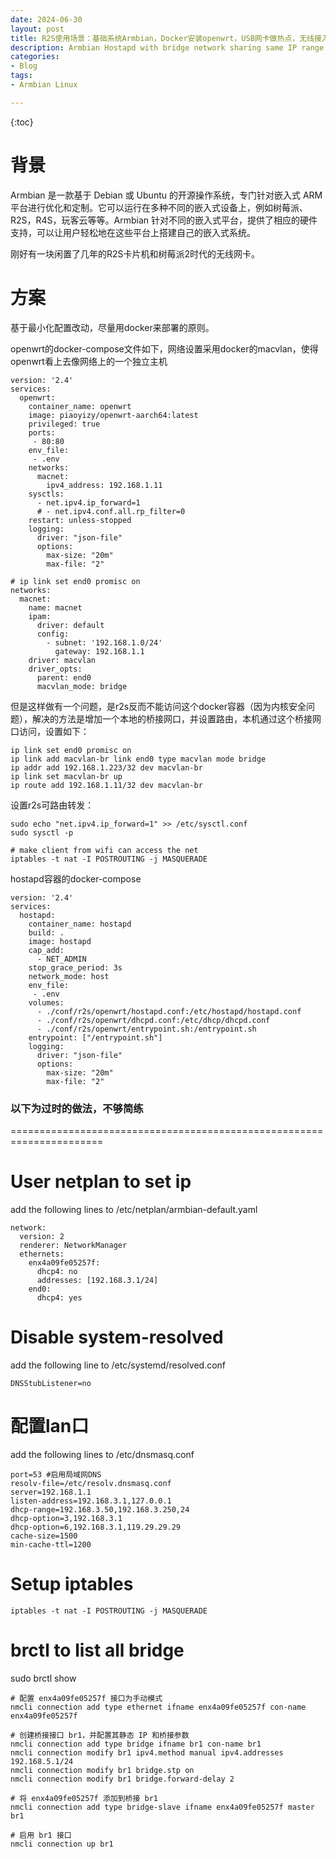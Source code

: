 ```yaml
---
date: 2024-06-30
layout: post
title: R2S使用场景：基础系统Armbian，Docker安装openwrt，USB网卡做热点，无线接入通过openwrt做路由
description: Armbian Hostapd with bridge network sharing same IP range as host.
categories:
- Blog
tags:
- Armbian Linux

---
```


{:toc}

# 背景
Armbian 是一款基于 Debian 或 Ubuntu 的开源操作系统，专门针对嵌入式 ARM 平台进行优化和定制。它可以运行在多种不同的嵌入式设备上，例如树莓派、R2S，R4S，玩客云等等。Armbian 针对不同的嵌入式平台，提供了相应的硬件支持，可以让用户轻松地在这些平台上搭建自己的嵌入式系统。

刚好有一块闲置了几年的R2S卡片机和树莓派2时代的无线网卡。


# 方案
基于最小化配置改动，尽量用docker来部署的原则。

openwrt的docker-compose文件如下，网络设置采用docker的macvlan，使得openwrt看上去像网络上的一个独立主机
```
version: '2.4'
services: 
  openwrt:
    container_name: openwrt
    image: piaoyizy/openwrt-aarch64:latest
    privileged: true
    ports:
     - 80:80
    env_file:
     - .env      
    networks:
      macnet:
        ipv4_address: 192.168.1.11
    sysctls:
      - net.ipv4.ip_forward=1
      # - net.ipv4.conf.all.rp_filter=0
    restart: unless-stopped          
    logging:
      driver: "json-file"
      options:
        max-size: "20m"
        max-file: "2"

# ip link set end0 promisc on          
networks:
  macnet:
    name: macnet
    ipam:
      driver: default
      config:
        - subnet: '192.168.1.0/24'
          gateway: 192.168.1.1
    driver: macvlan
    driver_opts:
      parent: end0   
      macvlan_mode: bridge
```      

但是这样做有一个问题，是r2s反而不能访问这个docker容器（因为内核安全问题），解决的方法是增加一个本地的桥接网口，并设置路由，本机通过这个桥接网口访问，设置如下：
```
ip link set end0 promisc on
ip link add macvlan-br link end0 type macvlan mode bridge
ip addr add 192.168.1.223/32 dev macvlan-br
ip link set macvlan-br up
ip route add 192.168.1.11/32 dev macvlan-br
```

设置r2s可路由转发：
```
sudo echo "net.ipv4.ip_forward=1" >> /etc/sysctl.conf 
sudo sysctl -p

# make client from wifi can access the net 
iptables -t nat -I POSTROUTING -j MASQUERADE
```

hostapd容器的docker-compose
```
version: '2.4'
services: 
  hostapd:
    container_name: hostapd
    build: .
    image: hostapd
    cap_add: 
      - NET_ADMIN
    stop_grace_period: 3s
    network_mode: host
    env_file:
     - .env      
    volumes: 
      - ./conf/r2s/openwrt/hostapd.conf:/etc/hostapd/hostapd.conf
      - ./conf/r2s/openwrt/dhcpd.conf:/etc/dhcp/dhcpd.conf
      - ./conf/r2s/openwrt/entrypoint.sh:/entrypoint.sh
    entrypoint: ["/entrypoint.sh"] 
    logging:
      driver: "json-file"
      options:
        max-size: "20m"
        max-file: "2"
```


### 以下为过时的做法，不够简练
======================================================================

# User netplan to set ip
add the following lines to  /etc/netplan/armbian-default.yaml
```
network:
  version: 2
  renderer: NetworkManager
  ethernets:
    enx4a09fe05257f:
      dhcp4: no
      addresses: [192.168.3.1/24]
    end0:
      dhcp4: yes  
```

# Disable system-resolved
add the following line to /etc/systemd/resolved.conf 
```
DNSStubListener=no
```

# 配置lan口
add the following lines to /etc/dnsmasq.conf
```
port=53 #启用局域网DNS
resolv-file=/etc/resolv.dnsmasq.conf
server=192.168.1.1
listen-address=192.168.3.1,127.0.0.1
dhcp-range=192.168.3.50,192.168.3.250,24
dhcp-option=3,192.168.3.1
dhcp-option=6,192.168.3.1,119.29.29.29
cache-size=1500
min-cache-ttl=1200
```
# Setup iptables
```
iptables -t nat -I POSTROUTING -j MASQUERADE
```

# brctl to list all bridge 

sudo brctl show

```
# 配置 enx4a09fe05257f 接口为手动模式
nmcli connection add type ethernet ifname enx4a09fe05257f con-name enx4a09fe05257f

# 创建桥接接口 br1，并配置其静态 IP 和桥接参数
nmcli connection add type bridge ifname br1 con-name br1
nmcli connection modify br1 ipv4.method manual ipv4.addresses 192.168.5.1/24
nmcli connection modify br1 bridge.stp on
nmcli connection modify br1 bridge.forward-delay 2

# 将 enx4a09fe05257f 添加到桥接 br1
nmcli connection add type bridge-slave ifname enx4a09fe05257f master br1

# 启用 br1 接口
nmcli connection up br1
```
